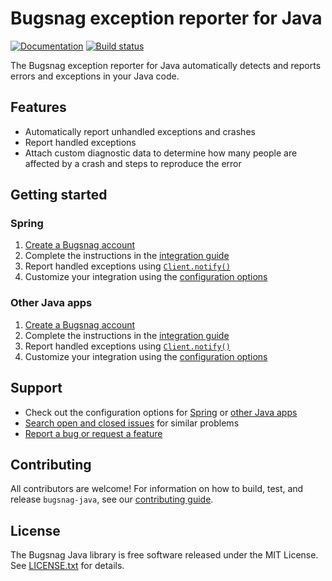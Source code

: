 # Bugsnag exception reporter for Java
[![Documentation](https://img.shields.io/badge/docs-latest-blue.svg)](https://docs.bugsnag.com/platforms/java)
[![Build status](https://travis-ci.org/bugsnag/bugsnag-java.svg?branch=master)](https://travis-ci.org/bugsnag/bugsnag-java)

The Bugsnag exception reporter for Java automatically detects and reports errors and exceptions in your Java code.

## Features

* Automatically report unhandled exceptions and crashes
* Report handled exceptions
* Attach custom diagnostic data to determine how many people are affected by a crash and steps to reproduce the error

## Getting started

### Spring

1. [Create a Bugsnag account](https://bugsnag.com)
2. Complete the instructions in the [integration guide](https://docs.bugsnag.com/platforms/java/spring)
3. Report handled exceptions using [`Client.notify()`](https://docs.bugsnag.com/platforms/java/spring/#reporting-handled-exceptions)
4. Customize your integration using the [configuration options](https://docs.bugsnag.com/platforms/java/spring/configuration-options/)

### Other Java apps

1. [Create a Bugsnag account](https://bugsnag.com)
2. Complete the instructions in the [integration guide](https://docs.bugsnag.com/platforms/java/other)
3. Report handled exceptions using [`Client.notify()`](https://docs.bugsnag.com/platforms/java/other/#reporting-handled-exceptions)
4. Customize your integration using the [configuration options](https://docs.bugsnag.com/platforms/java/other/configuration-options/)

## Support

* Check out the configuration options for [Spring](https://docs.bugsnag.com/platforms/java/spring/configuration-options/) or [other Java apps](https://docs.bugsnag.com/platforms/java/other/configuration-options/)
* [Search open and closed issues](https://github.com/bugsnag/bugsnag-java/issues?q=is%3Aissue) for similar problems
* [Report a bug or request a feature](https://github.com/bugsnag/bugsnag-java/issues/new)

## Contributing

All contributors are welcome! For information on how to build, test, and release
`bugsnag-java`, see our [contributing guide](https://github.com/bugsnag/bugsnag-java/blob/master/CONTRIBUTING.md).

## License

The Bugsnag Java library is free software released under the MIT License. See [LICENSE.txt](https://github.com/bugsnag/bugsnag-java/blob/master/LICENSE.txt) for details.
